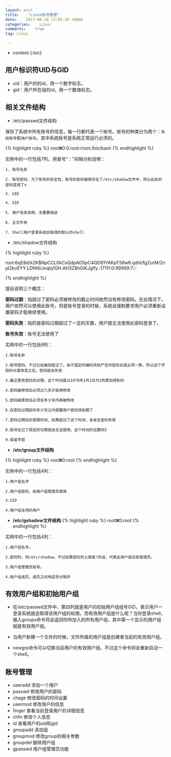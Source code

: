 ```yaml
---
layout: post
title:    "Linux账号管理"
date:    2017-06-10 13:05:30 +0800
categories:    Linux
comments:    true
tag: Linux

---
```


* content
{:toc}

## **用户标识符UID与GID**
* uid：用户的的id，用一个数字标志。
* gid：用户所在组的id，用一个数值标志。

## **相关文件结构**

* /etc/passwd文件结构
	
保存了系统中所有账号的信息，每一行都代表一个账号。账号的种类分为两个：`系统账号`和`用户账号`。其中系统账号是系统正常运行必须的。

{% highlight ruby %}
root:x:0:0:root:/root:/bin/bash
{% endhighlight %}

实例中的一行包括7列，用冒号“：”间隔分别说明：

    1. 账号名称 

    2. 账号密码，为了账号的安全性，账号的密码被保存在了/etc/shadow文件中，所以此处的密码变成了x

    3. UID

    4. GID

    5. 用户信息说明，无重要用途

    6. 主文件夹

    7. Shell用户登录系统后取得的默认的shell


* /etc/shadow文件结构

{% highlight ruby %}

root:$6$qE8d/k2K$NpCCL0kCsQdpAO5pC4QD91YAKpTS8w6.qdhl/fgZurM/2npI2bvEYY.LDNtll/Jnqlq1GH.AH3Z8hGiKJgIfy.:17111:0:99999:7:::

{% endhighlight %}

提前说明三个概念：

**密码过期**：指超过了密码必须被修改的截止时间依然没有修改密码。在此情况下，用户依然可以使用此账号，但是账号登录的时候，系统会强制要求用户必须重新设置密码才能继续使用。

**密码失效**：指的是密码过期超过了一定的天数，用户就无法使用此密码登录了。
 
**账号失效**：账号无法使用了

实例中的一行包括9列：

    1.账号名称

    2.账号密码，不过已经被加密过了。由于固定的编码系统产生的密码长度必须一致，所以这个字段的长度改变之后，密码就会失效

    3.最近更改密码的日期，这个时间是以1970年1月1日为1而累加得到的

    4.密码被修改后必须过几天才能再修改

    5.密码被更改后必须在多少天内再被修改

    6.在密码过期前的多少天之内提醒用户密码快到期了

    7.密码过期后的宽限时间，如果超过了这个时间，会发生密码失效

    8.账号在过了规定的日期就会无法使用，这个时间的设置同3

    9.保留字段

* **/etc/group文件结构**

{% highlight ruby %}
root:x:0:root
{% endhighlight %}
    
实例中的一行包括4列：

    1.用户组名字

    2.用户组密码，给用户组管理员使用

    3.GID

    4.用户组支持的用户
    
* **/etc/gshadow文件结构** 
{% highlight ruby %}
root:x:0:root
{% endhighlight %}
    
实例中的一行包括4列：
    
    1.用户组名字。
    
    2.密码列，同/etc/shadow。不过如果密码列上面是!的话，代表此用户组没有管理员。
    
    3.用户组管理员账号。
    
    4.用户组成员，成员之间用逗号分隔开

## **有效用户组和初始用户组**   

* 在/etc/passwd文件中，第四列就是用户的初始用户组组号GID，表示用户一登录系统就会取得该用户组的权限。而有效用户组是什么呢？当你登录shell，输入groups命令将会返回你所加入的所有用户组，其中第一个显示的用户组就是有效用户组。

* 当用户新建一个文件的时候，文件所属的用户组是创建者当前的有效用户组。
    
* newgrp命令可以切换当前用户的有效用户组，不过这个命令将会重新启动一个shell。

## **账号管理**

* useradd 添加一个用户
* passwd 修改用户的密码
* chage 修改密码的时间设置
* usermod 修改用户的信息
* finger 查看当前登录用户的详细信息
* chfn 修改个人信息
* id 查看用户的uid和gid
* groupadd 添加组
* groupmod 修改group的相关参数
* groupdel 删除用户组
* gpasswd 用户组管理员功能
	
